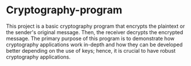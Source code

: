 # Cryptography-program
This project is a basic cryptography program that encrypts the plaintext or the sender's original message. Then, the receiver decrypts the encrypted message. 
The primary purpose of this program is to demonstrate how cryptography applications work in-depth and how they can be developed better depending on the use of keys; hence, it is crucial to have robust cryptography applications. 
